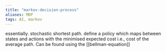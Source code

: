 ```yaml
---
title: "markov-decision-process"
aliases: MDP
tags: AI, markov
---
```


essentially. stochastic shortest path. define a policy which maps between states and actions with the minimised expected cost i.e., cost of the average path. Can be found using the [[bellman-equation]]
